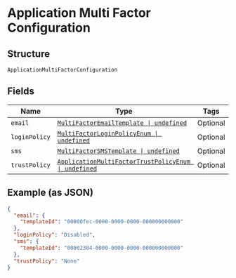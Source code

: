 
# Application Multi Factor Configuration

## Structure

`ApplicationMultiFactorConfiguration`

## Fields

| Name | Type | Tags | Description |
|  --- | --- | --- | --- |
| `email` | [`MultiFactorEmailTemplate \| undefined`](../../doc/models/multi-factor-email-template.md) | Optional | - |
| `loginPolicy` | [`MultiFactorLoginPolicyEnum \| undefined`](../../doc/models/multi-factor-login-policy-enum.md) | Optional | - |
| `sms` | [`MultiFactorSMSTemplate \| undefined`](../../doc/models/multi-factor-sms-template.md) | Optional | - |
| `trustPolicy` | [`ApplicationMultiFactorTrustPolicyEnum \| undefined`](../../doc/models/application-multi-factor-trust-policy-enum.md) | Optional | - |

## Example (as JSON)

```json
{
  "email": {
    "templateId": "00000fec-0000-0000-0000-000000000000"
  },
  "loginPolicy": "Disabled",
  "sms": {
    "templateId": "00002304-0000-0000-0000-000000000000"
  },
  "trustPolicy": "None"
}
```

